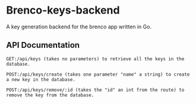 # Brenco-keys-backend
A key generation backend for the brenco app written in Go.

## API Documentation

    GET:/api/keys (takes no parameters) to retrieve all the keys in the database.
    
    POST:/api/keys/create (takes one parameter "name" a string) to create a new key in the database.
    
    POST:/api/keys/remove/:id (takes the "id" an int from the route) to remove the key from the database.
